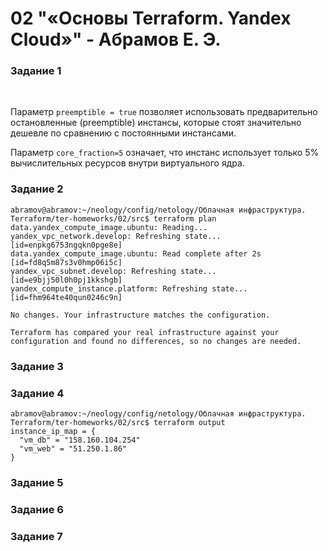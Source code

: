 # 02 "«Основы Terraform. Yandex Cloud»" - Абрамов Е. Э.

### Задание 1

![]()
![]()

Параметр ```preemptible = true``` позволяет использовать предварительно остановленные (preemptible) инстансы, которые стоят значительно дешевле по сравнению с постоянными инстансами. 

Параметр ```core_fraction=5``` означает, что инстанс использует только 5% вычислительных ресурсов внутри виртуального ядра. 

### Задание 2

```
abramov@abramov:~/neology/config/netology/Облачная инфраструктура. Terraform/ter-homeworks/02/src$ terraform plan
data.yandex_compute_image.ubuntu: Reading...
yandex_vpc_network.develop: Refreshing state... [id=enpkg6753ngqkn0pge8e]
data.yandex_compute_image.ubuntu: Read complete after 2s [id=fd8q5m87s3v0hmp06i5c]
yandex_vpc_subnet.develop: Refreshing state... [id=e9bjj50l0h0pj1kkshgb]
yandex_compute_instance.platform: Refreshing state... [id=fhm964te40qun0246c9n]

No changes. Your infrastructure matches the configuration.

Terraform has compared your real infrastructure against your configuration and found no differences, so no changes are needed.
```

### Задание 3

### Задание 4
```
abramov@abramov:~/neology/config/netology/Облачная инфраструктура. Terraform/ter-homeworks/02/src$ terraform output
instance_ip_map = {
  "vm_db" = "158.160.104.254"
  "vm_web" = "51.250.1.86"
}
```

### Задание 5

### Задание 6

### Задание 7
